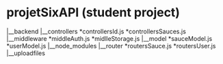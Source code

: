 # projetSixAPI (student project)

|__backend
			|__controllers
					*controllersId.js
					*controllersSauces.js
			|__middleware
					*middleAuth.js
					*midlleStorage.js
			|__model
					*sauceModel.js
					*userModel.js
			|__node_modules
			|__router
					*routersSauce.js
					*routersUser.js
			|__uploadfiles
